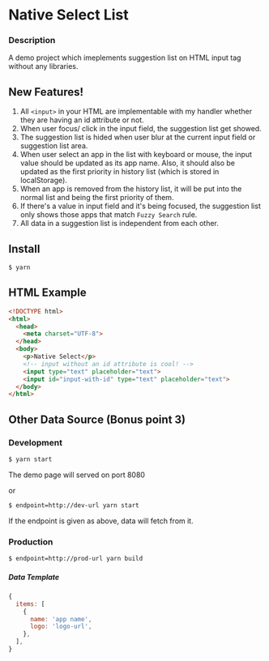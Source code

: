 # Native Select List

### Description
A demo project which imeplements suggestion list on HTML input tag without any libraries.

## New Features!
1.  All `<input>` in your HTML are implementable with my handler whether they are having an id attribute or not.
2.  When user focus/ click in the input field, the suggestion list get showed.
3.  The suggestion list is hided when user blur at the current input field or suggestion list area.
4.  When user select an app in the list with keyboard or mouse, the input value should be updated as its app name. Also, it should also be updated as the first priority in history list (which is stored in localStorage).
5.  When an app is removed from the history list, it will be put into the normal list and being the first priority of them.
6.  If there's a value in input field and it's being focused, the suggestion list only shows those apps that match `Fuzzy Search` rule.
7.  All data in a suggestion list is independent from each other.


## Install

```bash
$ yarn
```

## HTML Example
```html
<!DOCTYPE html>
<html>
  <head>
    <meta charset="UTF-8">
  </head>
  <body>
    <p>Native Select</p>
    <!-- input without an id attribute is cool! -->
    <input type="text" placeholder="text">
    <input id="input-with-id" type="text" placeholder="text">
  </body>
</html>
```

## Other Data Source (Bonus point 3)

### Development
```bash
$ yarn start
```
The demo page will served on port 8080

or
```bash
$ endpoint=http://dev-url yarn start
```
If the endpoint is given as above, data will fetch from it.


### Production
```bash
$ endpoint=http://prod-url yarn build
```

##### Data Template
```js
{
  items: [
    {
      name: 'app name',
      logo: 'logo-url',
    },
  ],
}
```


